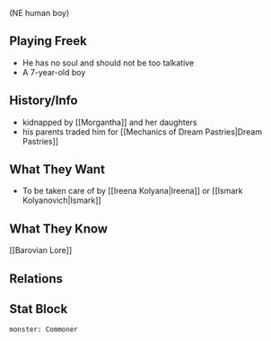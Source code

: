 (NE human boy)

## Playing Freek
- He has no soul and should not be too talkative
- A 7-year-old boy

## History/Info
- kidnapped by [[Morgantha]] and her daughters
- his parents traded him for [[Mechanics of Dream Pastries|Dream Pastries]]

## What They Want
- To be taken care of by [[Ireena Kolyana|Ireena]] or [[Ismark Kolyanovich|Ismark]]

## What They Know
[[Barovian Lore]]

## Relations

## Stat Block

```statblock
monster: Commoner
```

```dataviewjs
```
